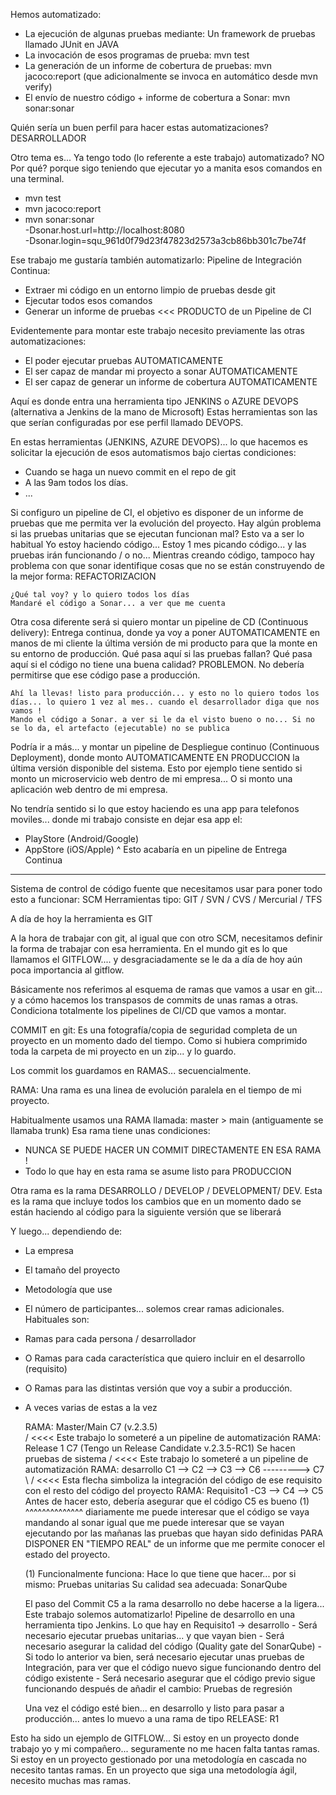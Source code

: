 Hemos automatizado:
- La ejecución de algunas pruebas mediante: Un framework de pruebas llamado JUnit en JAVA
- La invocación de esos programas de prueba: mvn test
- La generación de un informe de cobertura de pruebas: mvn jacoco:report (que adicionalmente se invoca en automático desde mvn verify)
- El envío de nuestro código + informe de cobertura a Sonar: mvn sonar:sonar

Quién sería un buen perfil para hacer estas automatizaciones? DESARROLLADOR

Otro tema es...
Ya tengo todo (lo referente a este trabajo) automatizado? NO
Por qué? porque sigo teniendo que ejecutar yo a manita esos comandos en una terminal.

- mvn test
- mvn jacoco:report
- mvn sonar:sonar \
     -Dsonar.host.url=http://localhost:8080 \
     -Dsonar.login=squ_961d0f79d23f47823d2573a3cb86bb301c7be74f

Ese trabajo me gustaría también automatizarlo: Pipeline de Integración Continua:
- Extraer mi código en un entorno limpio de pruebas desde git
- Ejecutar todos esos comandos
- Generar un informe de pruebas <<< PRODUCTO de un Pipeline de CI

Evidentemente para montar este trabajo necesito previamente las otras automatizaciones:
- El poder ejecutar pruebas AUTOMATICAMENTE
- El ser capaz de mandar mi proyecto a sonar AUTOMATICAMENTE
- El ser capaz de generar un informe de cobertura AUTOMATICAMENTE

Aquí es donde entra una herramienta tipo JENKINS o AZURE DEVOPS (alternativa a Jenkins de la mano de Microsoft)
Estas herramientas son las que serían configuradas por ese perfil llamado DEVOPS.

En estas herramientas (JENKINS, AZURE DEVOPS)... lo que hacemos es solicitar la ejecución de esos automatismos bajo ciertas condiciones:
- Cuando se haga un nuevo commit en el repo de git
- A las 9am todos los días.
- ...

Si configuro un pipeline de CI, el objetivo es disponer de un informe de pruebas que me permita ver la evolución del proyecto.
Hay algún problema si las pruebas unitarias que se ejecutan funcionan mal? Esto va a ser lo habitual
Yo estoy haciendo código... Estoy 1 mes picando código... y las pruebas irán funcionando / o no...
Mientras creando código, tampoco hay problema con que sonar identifique cosas que no se están construyendo de la mejor forma: REFACTORIZACION

    ¿Qué tal voy? y lo quiero todos los días
    Mandaré el código a Sonar... a ver que me cuenta

Otra cosa diferente será si quiero montar un pipeline de CD (Continuous delivery): Entrega continua, donde ya voy a poner AUTOMATICAMENTE en manos 
de mi cliente la última versión de mi producto para que la monte en su entorno de producción.
Qué pasa aquí si las pruebas fallan?
Qué pasa aquí si el código no tiene una buena calidad? 
    PROBLEMON. No debería permitirse que ese código pase a producción.

    Ahí la llevas! listo para producción... y esto no lo quiero todos los días... lo quiero 1 vez al mes.. cuando el desarrollador diga que nos vamos !
    Mando el código a Sonar. a ver si le da el visto bueno o no... Si no se lo da, el artefacto (ejecutable) no se publica
    
Podría ir a más... y montar un pipeline de Despliegue continuo (Continuous Deployment), donde monto AUTOMATICAMENTE EN PRODUCCION la última 
versión disponible del sistema.
Esto por ejemplo tiene sentido si monto un microservicio web dentro de mi empresa...
O si monto una aplicación web dentro de mi empresa.

No tendría sentido si lo que estoy haciendo es una app para telefonos moviles... donde mi trabajo consiste en dejar esa app el:
- PlayStore (Android/Google)
- AppStore  (iOS/Apple)
^ Esto acabaría en un pipeline de Entrega Continua

---

Sistema de control de código fuente que necesitamos usar para poner todo esto a funcionar: SCM
Herramientas tipo: GIT / SVN / CVS / Mercurial / TFS

A día de hoy la herramienta es GIT

A la hora de trabajar con git, al igual que con otro SCM, necesitamos definir la forma de trabajar con esa herramienta.
En el mundo git es lo que llamamos el GITFLOW.... y desgraciadamente se le da a día de hoy aún poca importancia al gitflow.

Básicamente nos referimos al esquema de ramas que vamos a usar en git... y a cómo hacemos los transpasos de commits de unas ramas a otras.
Condiciona totalmente los pipelines de CI/CD que vamos a montar.

COMMIT en git: Es una fotografía/copia de seguridad completa de un proyecto en un momento dado del tiempo.
Como si hubiera comprimido toda la carpeta de mi proyecto en un zip... y lo guardo.

Los commit los guardamos en RAMAS... secuencialmente.

RAMA: Una rama es una linea de evolución paralela en el tiempo de mi proyecto.

Habitualmente usamos una RAMA llamada: master > main (antiguamente se llamaba trunk)
Esa rama tiene unas condiciones:
- NUNCA SE PUEDE HACER UN COMMIT DIRECTAMENTE EN ESA RAMA !
- Todo lo que hay en esta rama se asume listo para PRODUCCION

Otra rama es la rama DESARROLLO / DEVELOP / DEVELOPMENT/ DEV. Esta es la rama que incluye todos los cambios que en un momento
dado se están haciendo al código para la siguiente versión que se liberará

Y luego... dependiendo de:
- La empresa
- El tamaño del proyecto
- Metodología que use
- El número de participantes...
solemos crear ramas adicionales. Habituales son:
- Ramas para cada persona / desarrollador
- O Ramas para cada característica que quiero incluir en el desarrollo (requisito)
- O Ramas para las distintas versión que voy a subir a producción.
- A veces varias de estas a la vez


    RAMA: Master/Main                                          C7 (v.2.3.5)   
                                                              /     <<<< Este trabajo lo someteré a un pipeline de automatización
    RAMA: Release 1                                          C7 (Tengo un Release Candidate v.2.3.5-RC1)    Se hacen pruebas de sistema
                                                            /       <<<< Este trabajo lo someteré a un pipeline de automatización
    RAMA: desarrollo    C1 --> C2 --> C3 --> C6 ---------> C7
                                        \                 /         <<<< Esta flecha simboliza la integración del código de ese requisito con el resto del código del proyecto
    RAMA: Requisito1                     \-C3 --> C4 --> C5              Antes de hacer esto, debería asegurar que el código C5 es bueno (1)
                                            ^^^^^^^^^^^^^^
                                            diariamente me puede interesar que el código se vaya mandando al sonar
                                            igual que me puede interesar que se vayan ejecutando por las mañanas las pruebas que hayan sido definidas
                                                PARA DISPONER EN "TIEMPO REAL" de un informe que me permite conocer el estado del proyecto.

    (1) Funcionalmente funciona: Hace lo que tiene que hacer... por si mismo: Pruebas unitarias
        Su calidad sea adecuada: SonarQube
        
    El paso del Commit C5 a la rama desarrollo no debe hacerse a la ligera... Este trabajo solemos automatizarlo!
        Pipeline de desarrollo en una herramienta tipo Jenkins.
            Lo que hay en Requisito1 -> desarrollo
                - Será necesario ejecutar pruebas unitarias... y que vayan bien
                - Será necesario asegurar la calidad del código (Quality gate del SonarQube)
                - Si todo lo anterior va bien, será necesario ejecutar unas pruebas de Integración, para ver que el código nuevo sigue funcionando dentro del código existente
                - Será necesario asegurar que el código previo sigue funcionando después de añadir el cambio: Pruebas de regresión
                
    Una vez el código esté bien... en desarrollo y listo para pasar a producción... antes lo muevo a una rama de tipo RELEASE: R1
    
Esto ha sido un ejemplo de GITFLOW...
Si estoy en un proyecto donde trabajo yo y mi compañero... seguramente no me hacen falta tantas ramas.
Si estoy en un proyecto gestionado por una metodología en cascada no necesito tantas ramas.
En un proyecto que siga una metodología ágil, necesito muchas mas ramas.